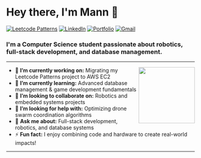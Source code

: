 <h1 align="left"> Hey there, I'm Mann 👋 </h1>

<p align="left">
   <a href="https://leetcodepattern.onrender.com/"><img alt="Leetcode Patterns" src="https://img.shields.io/badge/-Leetcode_Patterns-orange?style=flat-square&logo=leetcode&logoColor=white&link=https://leetcodepattern.onrender.com/"></a>
   <a href="https://linkedin.com/in/mann-B-patel"><img alt="LinkedIn" src="https://img.shields.io/badge/-Mann_Patel-0077b5?style=flat-square&logo=Linkedin&logoColor=white&link=https://linkedin.com/in/mann-B-patel"></a>
   <a href="https://mannpatel0.github.io"><img alt="Portfolio" src="https://img.shields.io/badge/-Portfolio-ff5722?style=flat-square&logo=Firefox&logoColor=white&link=https://mannpatel0.github.io"></a>
   <a href="mailto:mann.patel1@ucalgary.ca"><img alt="Gmail" src="https://img.shields.io/badge/-mann.patel1@ucalgary.ca-d14836?style=flat-square&logo=Gmail&logoColor=white&link=mailto:mann.patel1@ucalgary.ca"></a>
</p>


<h3 align="left">I'm a Computer Science student passionate about robotics, full-stack development, and database management.</h3>

---

<!-- credits for gif https://gph.is/g/ZWg5jr7 -->
<a href="https://github.com/mannpatel0"><img  align ="right" height="150px" src="https://github-readme-stats.vercel.app/api/top-langs/?username=mannpatel0&show_icons=true&layout=compact&langs_count=6&hide_title=true&hide_border=true&theme=graywhite" /></a>

- 🔭 **I’m currently working on:** Migrating my Leetcode Patterns project to AWS EC2
- 🌱 **I’m currently learning:** Advanced database management & game development fundamentals
- 👯 **I’m looking to collaborate on:** Robotics and embedded systems projects
- 🤔 **I’m looking for help with:** Optimizing drone swarm coordination algorithms
- 💬 **Ask me about:** Full-stack development, robotics, and database systems
- ⚡ **Fun fact:** I enjoy combining code and hardware to create real-world impacts!

---
